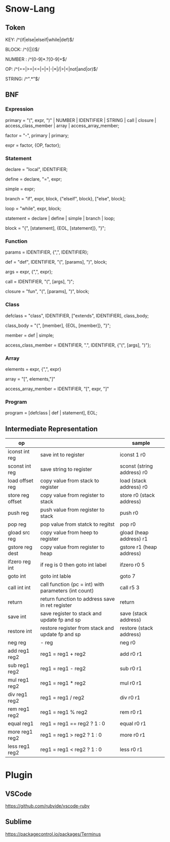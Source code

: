 # Snow-Lang

## Token

KEY:     /^(if|else|elseif|while|def)$/

BLOCK:   /^({|})$/

NUMBER : /^[0-9]*\.?[0-9]+$/

OP:      /^(==|>=|<=|=|\+|-|\*|\/|>|<|not|and|or)$/

STRING: /^\".*\"$/

## BNF

### Expression

primary = "(", expr, ")" | NUMBER | IDENTIFIER | STRING | call | closure | access_class_member | array | access_array_member;

factor = "-", primary | primary;

expr = factor, {OP, factor};

### Statement

declare = "local", IDENTIFIER;

define = declare, "=", expr;

simple = expr;

branch = "if", expr, block, {"elseif", block}, ["else", block];

loop = "while", expr, block;

statement = declare | define | simple | branch | loop;

block =  "{", [statement], {EOL, [statement]}, "}";

### Function

params = IDENTIFIER, {",", IDENTIFIER};

def = "def", IDENTIFIER, "(", [params], ")", block;

args =  expr, {",", expr};

call = IDENTIFIER, "(", [args], ")";

closure = "fun", "(", [params], ")", block;

### Class

defclass = "class", IDENTIFIER, ["extends", IDENTIFIER],  class_body;

class_body = "{", [member], {EOL, [member]}, "}";

member = def | simple;

access_class_member = IDENTIFIER, ".", IDENTIFIER, {"(", [args], ")"};

### Array

elements = expr, {",", expr}

array = "[", elements,"]"

access_array_member = IDENTIFIER, "[", expr, "]"

### Program

program = [defclass | def | statement], EOL;

## Intermediate Representation

op |  | sample 
---- | --- | ---
iconst int reg | save int to register |iconst 1 r0
sconst int reg | save string to register|sconst (string address) r0
load offset reg | copy value from stack to register |load (stack address) r0
store reg offset | copy value from register to stack |store r0 (stack address)
push reg | push value from register to stack | push r0
pop reg | pop value from statck to regitst | pop r0
gload src reg | copy value from heep to register |gload (heap address) r1
gstore reg dest | copy value from register to heap |gstore r1 (heap address)
ifzero reg int | if reg is 0 then goto int label |ifzero r0 5
goto int | goto int lable | goto 7
call int int | call function (pc = int) with parameters (int count) |call r5 3
return | return function to address save in ret register | return
save int | save register to stack and update fp and sp | save (stack address)
restore int | restore register from stack and update fp and sp|restore (stack address)
neg reg | - reg |neg r0
add reg1 reg2 | reg1 = reg1 + reg2 | add r0 r1
sub reg1 reg2 | reg1 = reg1 - reg2 | sub r0 r1
mul reg1 reg2 | reg1 = reg1 * reg2 | mul r0 r1
div reg1 reg2 | reg1 = reg1 / reg2 | div r0 r1
rem reg1 reg2 | reg1 = reg1 % reg2 | rem r0 r1
equal reg1 | reg1 = reg1 == reg2 ? 1 : 0 | equal r0 r1
more reg1 reg2 | reg1 = reg1 > reg2 ? 1 : 0 | more r0 r1
less reg1 reg2 | reg1 = reg1 < reg2 ? 1 : 0 | less r0 r1

# Plugin
## VSCode
https://github.com/rubyide/vscode-ruby

## Sublime
https://packagecontrol.io/packages/Terminus
